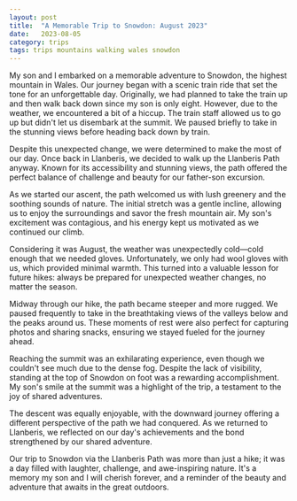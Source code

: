 ```yaml
---
layout: post
title:  "A Memorable Trip to Snowdon: August 2023"
date:   2023-08-05
category: trips
tags: trips mountains walking wales snowdon
---
```


My son and I embarked on a memorable adventure to Snowdon, the highest mountain in Wales. Our journey began with a scenic train ride that set the tone for an unforgettable day. Originally, we had planned to take the train up and then walk back down since my son is only eight. However, due to the weather, we encountered a bit of a hiccup. The train staff allowed us to go up but didn't let us disembark at the summit. We paused briefly to take in the stunning views before heading back down by train.

Despite this unexpected change, we were determined to make the most of our day. Once back in Llanberis, we decided to walk up the Llanberis Path anyway. Known for its accessibility and stunning views, the path offered the perfect balance of challenge and beauty for our father-son excursion.

As we started our ascent, the path welcomed us with lush greenery and the soothing sounds of nature. The initial stretch was a gentle incline, allowing us to enjoy the surroundings and savor the fresh mountain air. My son's excitement was contagious, and his energy kept us motivated as we continued our climb.

Considering it was August, the weather was unexpectedly cold—cold enough that we needed gloves. Unfortunately, we only had wool gloves with us, which provided minimal warmth. This turned into a valuable lesson for future hikes: always be prepared for unexpected weather changes, no matter the season.

Midway through our hike, the path became steeper and more rugged. We paused frequently to take in the breathtaking views of the valleys below and the peaks around us. These moments of rest were also perfect for capturing photos and sharing snacks, ensuring we stayed fueled for the journey ahead.

Reaching the summit was an exhilarating experience, even though we couldn't see much due to the dense fog. Despite the lack of visibility, standing at the top of Snowdon on foot was a rewarding accomplishment. My son's smile at the summit was a highlight of the trip, a testament to the joy of shared adventures.

The descent was equally enjoyable, with the downward journey offering a different perspective of the path we had conquered. As we returned to Llanberis, we reflected on our day's achievements and the bond strengthened by our shared adventure.

Our trip to Snowdon via the Llanberis Path was more than just a hike; it was a day filled with laughter, challenge, and awe-inspiring nature. It's a memory my son and I will cherish forever, and a reminder of the beauty and adventure that awaits in the great outdoors.
